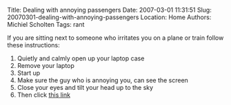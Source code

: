 Title: Dealing with annoying passengers
Date: 2007-03-01 11:31:51
Slug: 20070301-dealing-with-annoying-passengers
Location: Home
Authors: Michiel Scholten
Tags: rant

<p>If you are sitting next to someone who irritates you on a plane or train follow these instructions:</p>

<ol>
<li>Quietly and calmly open up your laptop case</li>
<li>Remove your laptop</li>
<li>Start up</li>
<li>Make sure the guy who is annoying you, can see the screen</li>
<li>Close your eyes and tilt your head up to the sky</li>
<li>Then click <a href="http://www.thecleverest.com/countdown.swf">this link</a></li>
</ol>